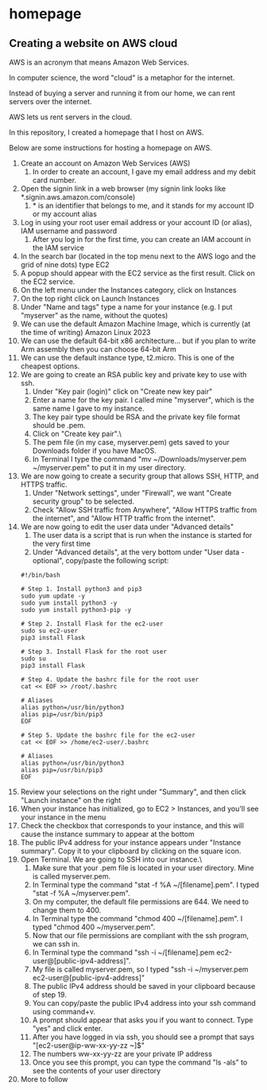 # homepage

## Creating a website on AWS cloud

AWS is an acronym that means Amazon Web Services.

In computer science, the word "cloud" is a metaphor for the internet.

Instead of buying a server and running it from our home, we can rent servers over the internet.

AWS lets us rent servers in the cloud.

In this repository, I created a homepage that I host on AWS.

Below are some instructions for hosting a homepage on AWS.

1. Create an account on Amazon Web Services (AWS)
    1. In order to create an account, I gave my email address and my debit card number.
2. Open the signin link in a web browser (my signin link looks like *.signin.aws.amazon.com/console)
    1. \* is an identifier that belongs to me, and it stands for my account ID or my account alias
3. Log in using your root user email address or your account ID (or alias), IAM username and password
    1. After you log in for the first time, you can create an IAM account in the IAM service
4. In the search bar (located in the top menu next to the AWS logo and the grid of nine dots) type EC2
5. A popup should appear with the EC2 service as the first result. Click on the EC2 service.
6. On the left menu under the Instances category, click on Instances
7. On the top right click on Launch Instances
8. Under "Name and tags" type a name for your instance (e.g. I put "myserver" as the name, without the quotes)
9. We can use the default Amazon Machine Image, which is currently (at the time of writing) Amazon Linux 2023
10. We can use the default 64-bit x86 architecture... but if you plan to write Arm assembly then you can choose 64-bit Arm
11. We can use the default instance type, t2.micro. This is one of the cheapest options.
12. We are going to create an RSA public key and private key to use with ssh.
    1. Under "Key pair (login)" click on "Create new key pair"
    2. Enter a name for the key pair. I called mine "myserver", which is the same name I gave to my instance.
    3. The key pair type should be RSA and the private key file format should be .pem.
    4. Click on "Create key pair".\
    5. The pem file (in my case, myserver.pem) gets saved to your Downloads folder if you have MacOS.
    6. In Terminal I type the command "mv ~/Downloads/myserver.pem ~/myserver.pem" to put it in my user directory.
13. We are now going to create a security group that allows SSH, HTTP, and HTTPS traffic.
    1. Under "Network settings", under "Firewall", we want "Create security group" to be selected.
    2. Check "Allow SSH traffic from Anywhere", "Allow HTTPS traffic from the internet", and "Allow HTTP traffic from the internet".
14. We are now going to edit the user data under "Advanced details"
    1. The user data is a script that is run when the instance is started for the very first time
    2. Under "Advanced details", at the very bottom under "User data - optional", copy/paste the following script:
    ```
    #!/bin/bash

    # Step 1. Install python3 and pip3
    sudo yum update -y
    sudo yum install python3 -y
    sudo yum install python3-pip -y

    # Step 2. Install Flask for the ec2-user
    sudo su ec2-user
    pip3 install Flask

    # Step 3. Install Flask for the root user
    sudo su
    pip3 install Flask

    # Step 4. Update the bashrc file for the root user
    cat << EOF >> /root/.bashrc

    # Aliases
    alias python=/usr/bin/python3
    alias pip=/usr/bin/pip3
    EOF

    # Step 5. Update the bashrc file for the ec2-user
    cat << EOF >> /home/ec2-user/.bashrc

    # Aliases
    alias python=/usr/bin/python3
    alias pip=/usr/bin/pip3
    EOF
15. Review your selections on the right under "Summary", and then click "Launch instance" on the right
16. When your instance has initialized, go to EC2 > Instances, and you'll see your instance in the menu
17. Check the checkbox that corresponds to your instance, and this will cause the instance summary to appear at the bottom
18. The public IPv4 address for your instance appears under "Instance summary". Copy it to your clipboard by clicking on the square icon.
19. Open Terminal. We are going to SSH into our instance.\
    1. Make sure that your .pem file is located in your user directory. Mine is called myserver.pem.
    2. In Terminal type the command "stat -f %A ~/[filename].pem". I typed "stat -f %A ~/myserver.pem".
    3. On my computer, the default file permissions are 644. We need to change them to 400.
    4. In Terminal type the command "chmod 400 ~/[filename].pem". I typed "chmod 400 ~/myserver.pem".
    5. Now that our file permissions are compliant with the ssh program, we can ssh in.
    6. In Terminal type the command "ssh -i ~/[filename].pem ec2-user@[public-ipv4-address]".
    7. My file is called myserver.pem, so I typed "ssh -i ~/myserver.pem ec2-user@[public-ipv4-address]"
    8. The public IPv4 address should be saved in your clipboard because of step 19.
    9. You can copy/paste the public IPv4 address into your ssh command using command+v.
    10. A prompt should appear that asks you if you want to connect. Type "yes" and click enter.
    11. After you have logged in via ssh, you should see a prompt that says "[ec2-user@ip-ww-xx-yy-zz ~]$"
    12. The numbers ww-xx-yy-zz are your private IP address
    13. Once you see this prompt, you can type the command "ls -als" to see the contents of your user directory
20. More to follow
